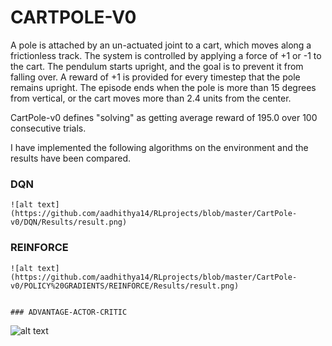 # CARTPOLE-V0

A pole is attached by an un-actuated joint to a cart, which moves along a frictionless track. The system is controlled by applying a force of +1 or -1 to the cart. The pendulum starts upright, and the goal is to prevent it from falling over. A reward of +1 is provided for every timestep that the pole remains upright. The episode ends when the pole is more than 15 degrees from vertical, or the cart moves more than 2.4 units from the center.

CartPole-v0 defines "solving" as getting average reward of 195.0 over 100 consecutive trials.

I have implemented the following algorithms on the environment  and the results have been compared.

### DQN 

```
![alt text](https://github.com/aadhithya14/RLprojects/blob/master/CartPole-v0/DQN/Results/result.png)
```

### REINFORCE 

```
![alt text](https://github.com/aadhithya14/RLprojects/blob/master/CartPole-v0/POLICY%20GRADIENTS/REINFORCE/Results/result.png)


### ADVANTAGE-ACTOR-CRITIC

```
![alt text](https://github.com/aadhithya14/RLprojects/blob/master/CartPole-v0/POLICY%20GRADIENTS/ACTOR-CRITIC/RESULTS/RESULT.png)
```

